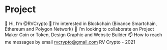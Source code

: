 # Project
👋 Hi, I’m @RVCrypto
👀 I’m interested in Blockchain (Binance Smartchain, Ethereum and Polygon Network)
💞️ I’m looking to collaborate on Project Maker Coin or Token, Design Graphic and Website Builder
📫 How to reach me messages by email rvcrypto@gmail.com
RV Crypto - 2021
